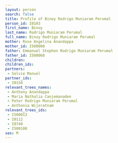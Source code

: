 ```yaml
---
layout: person
search: false
title: Profile of Binoy Rodrigo Muniaram Perumal
person_id: I0103
first_name: Binoy
last_name: Rodrigo Muniaram Perumal
full_name: Binoy Rodrigo Muniaram Perumal
mother: Rose Angelina Anandappa
mother_id: I500008
father: Emmanuel Stephen Rodrigo Muniaram Perumal
father_id: I500068
children:
children_ids:
partners:
 - Selvie Manuel
partner_ids:
 - I0156
relevant_trees_names:
 - Anthony Anandappa
 - Maria Nathalia Canjemanaden
 - Peter Rodrigo Muniaram Perumal
 - Anthonia Wijeratnam
relevant_trees_ids:
 - I500013
 - I0112
 - I0740
 - I500100
sex: M
---
```


